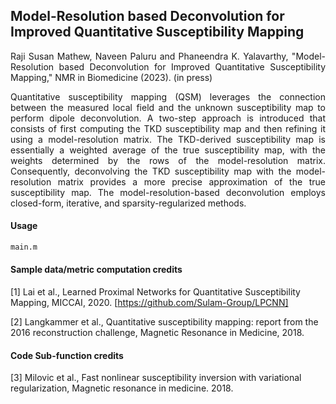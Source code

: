## Model-Resolution based Deconvolution for Improved Quantitative Susceptibility Mapping
<p align="justify" markdown="1">
Raji Susan Mathew, Naveen Paluru and Phaneendra K. Yalavarthy, "Model-Resolution based Deconvolution for Improved Quantitative Susceptibility Mapping," NMR in Biomedicine (2023). (in press)

<p align="justify" markdown="1">
Quantitative susceptibility mapping (QSM) leverages the connection between the measured local field and the unknown susceptibility map to perform dipole deconvolution. A two-step approach is introduced that consists of first computing the TKD susceptibility map and then refining it using a model-resolution matrix. The TKD-derived susceptibility map is essentially a weighted average of the true susceptibility map, with the weights determined by the rows of the model-resolution matrix. Consequently, deconvolving the TKD susceptibility map with the model-resolution matrix provides a more precise approximation of the true susceptibility map. The model-resolution-based deconvolution employs closed-form, iterative, and sparsity-regularized methods.

#### Usage
```md
main.m
```

#### Sample data/metric computation credits
[1] Lai et al., Learned Proximal Networks for Quantitative Susceptibility Mapping, MICCAI, 2020. [https://github.com/Sulam-Group/LPCNN]

[2] Langkammer et al., Quantitative susceptibility mapping: report from the 2016 reconstruction challenge, Magnetic Resonance in Medicine, 2018. 

#### Code Sub-function credits

[3] Milovic et al., Fast nonlinear susceptibility inversion with variational regularization, Magnetic resonance in medicine. 2018.
